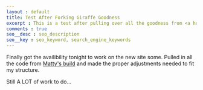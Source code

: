 ```yaml
---
layout : default
title: Test After Forking Giraffe Goodness
excerpt : This is a test after pulling over all the goodness from <a href="https://github.com/Piderman/mattycollins.com.au">Matty's build</a> 
comments : true
seo__desc : seo_description
seo__key : seo_keyword, search_engine_keywords
---
```

Finally got the availibility tonight to work on the new site some. Pulled in all the code from [Matty's build](https://github.com/Piderman/mattycollins.com.au) and made the proper adjustments needed to fit my structure. 
<!-- /intro -->

Still A LOT of work to do...
